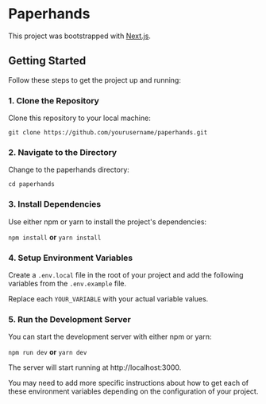 # Paperhands

This project was bootstrapped with [Next.js](https://nextjs.org/).

## Getting Started

Follow these steps to get the project up and running:

### 1. Clone the Repository

Clone this repository to your local machine:

`git clone https://github.com/yourusername/paperhands.git`

### 2. Navigate to the Directory

Change to the paperhands directory:

`cd paperhands`

### 3. Install Dependencies

Use either npm or yarn to install the project's dependencies:

`npm install`  **or** `yarn install`

### 4. Setup Environment Variables

Create a `.env.local` file in the root of your project and add the following variables from the `.env.example` file.

Replace each `YOUR_VARIABLE` with your actual variable values.

### 5. Run the Development Server

You can start the development server with either npm or yarn:

`npm run dev` **or** `yarn dev`

The server will start running at http://localhost:3000.

You may need to add more specific instructions about how to get each of these environment variables depending on the configuration of your project.
